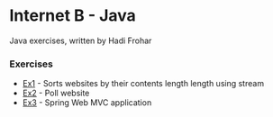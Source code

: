 # Internet B - Java
Java exercises, written by Hadi Frohar

### Exercises
* [Ex1] - Sorts websites by their contents length length using stream
* [Ex2] - Poll website
* [Ex3] - Spring Web MVC application

[Ex1]: <https://github.com/hadifrohar/Java/tree/master/Ex1>
[Ex2]: <https://github.com/hadifrohar/Java/tree/master/Ex2>
[Ex3]: <https://github.com/hadifrohar/Java/tree/master/Ex3>

